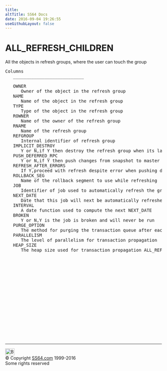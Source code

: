 ```yaml
---
title:
altTitle: SS64 Docs
date: 2016-09-04 19:26:55
useGithubLayout: false
---
```

<!-- #BeginLibraryItem "/Library/head_orad.lbi" --><!-- #EndLibraryItem --><h1>ALL_REFRESH_CHILDREN </h1><p> 
</p><p>All the objects in refresh groups, where the user can touch the group </p> 
 
<pre>Columns
   ___________________________
 
   OWNER
      Owner of the object in the refresh group
   NAME
      Name of the object in the refresh group
   TYPE
      Type of the object in the refresh group
   ROWNER
      Name of the owner of the refresh group
   RNAME
      Name of the refresh group
   REFGROUP
      Internal identifier of refresh group
   IMPLICIT_DESTROY
      Y or N,if Y then destroy the refresh group when its last item is subtracted
   PUSH_DEFERRED_RPC
      Y or N,if Y then push changes from snapshot to master before refresh
   REFRESH_AFTER_ERRORS
      If Y,proceed with refresh despite error when pushing deferred RPCs
   ROLLBACK_SEG
      Name of the rollback segment to use while refreshing
   JOB
      Identifier of job used to automatically refresh the group
   NEXT_DATE
      Date that this job will next be automatically refreshed,if not broken
   INTERVAL
      A date function used to compute the next NEXT_DATE
   BROKEN
      Y or N,Y is the job is broken and will never be run
   PURGE_OPTION
      The method for purging the transaction queue after each push
   PARALLELISM
      The level of parallelism for transaction propagation
   HEAP_SIZE
      The heap size used for transaction propagation ALL_REFRESH_DEPENDENCIES

</pre><!-- #BeginLibraryItem "/Library/foot_orad.lbi" --><p>
<!-- oracle-footer -->
<ins class="adsbygoogle" style="display:inline-block;width:300px;height:250px" data-ad-client="ca-pub-6140977852749469" data-ad-slot="4275490898"></ins>
<script>
(adsbygoogle = window.adsbygoogle || []).push({});
</script></p>
<hr>
<div id="bl" class="footer"><a href="ALL_REFRESH_CHILDREN.html#"><img src="../images/top.png" width="30" height="22" alt="Back to the Top"></a></div>
<div id="br" class="footer, tagline">© Copyright <a href="http://ss64.com/">SS64.com</a> 1999-2016<br>
Some rights reserved</div>
<!-- #EndLibraryItem -->

